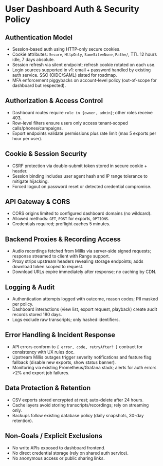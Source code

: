 # User Dashboard Auth & Security Policy

## Authentication Model
- Session-based auth using HTTP-only secure cookies.
- Cookie attributes: `Secure`, `HttpOnly`, `SameSite=None`, `Path=/`, TTL 12 hours idle, 7 days absolute.
- Session refresh via silent endpoint; refresh cookie rotated on each use.
- Login sources supported in v1: email + password handled by existing auth service. SSO (OIDC/SAML) slated for roadmap.
- MFA enforcement piggybacks on account-level policy (out-of-scope for dashboard but respected).

## Authorization & Access Control
- Dashboard routes require `role in {owner, admin}`; other roles receive 403.
- Row-level filters ensure users only access tenant-scoped calls/phones/campaigns.
- Export endpoints validate permissions plus rate limit (max 5 exports per hour per user).

## Cookie & Session Security
- CSRF protection via double-submit token stored in secure cookie + header.
- Session binding includes user agent hash and IP range tolerance to mitigate hijacking.
- Forced logout on password reset or detected credential compromise.

## API Gateway & CORS
- CORS origins limited to configured dashboard domains (no wildcard).
- Allowed methods: `GET`, `POST` for exports, `OPTIONS`.
- Credentials required; preflight caches 5 minutes.

## Backend Proxies & Recording Access
- Audio recordings fetched from Millis via server-side signed requests; response streamed to client with Range support.
- Proxy strips upstream headers revealing storage endpoints; adds download token scoped to request.
- Download URLs expire immediately after response; no caching by CDN.

## Logging & Audit
- Authentication attempts logged with outcome, reason codes; PII masked per policy.
- Dashboard interactions (view list, export request, playback) create audit records stored 180 days.
- Logs exclude raw transcripts; only hashed identifiers.

## Error Handling & Incident Response
- API errors conform to `{ error, code, retryAfter? }` contract for consistency with UX rules doc.
- Upstream Millis outages trigger severity notifications and feature flag fallback (disable new exports, show status banner).
- Monitoring via existing Prometheus/Grafana stack; alerts for auth errors >2% and export job failures.

## Data Protection & Retention
- CSV exports stored encrypted at rest; auto-delete after 24 hours.
- Cache layers avoid storing transcripts/recordings; rely on streaming only.
- Backups follow existing database policy (daily snapshots, 30-day retention).

## Non-Goals / Explicit Exclusions
- No write APIs exposed to dashboard frontend.
- No direct credential storage (rely on shared auth service).
- No anonymous access or public sharing links.
